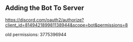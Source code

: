 ## Adding the Bot To Server
https://discord.com/oauth2/authorize?client_id=814942189981138944&scope=bot&permissions=8

old permissions: 3775396944
